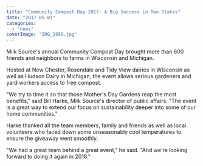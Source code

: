 ```yaml
---
title: "Community Compost Day 2017: A Big Success in Two States"
date: "2017-05-01"
categories: 
  - "news"
coverImage: "IMG_1959.jpg"
---
```


Milk Source's annual Community Compost Day brought more than 600 friends and neighbors to farms in Wisconsin and Michigan.

Hosted at New Chester, Rosendale and Tidy View dairies in Wisconsin as well as Hudson Dairy in Michigan, the event allows serious gardeners and yard workers access to free compost. 

"We try to time it so that those Mother's Day Gardens reap the most benefits," said Bill Harke, Milk Source's director of public affairs. "The event is a great way to extend our focus on sustainability deeper into some of our home communities." 

Harke thanked all the team members, family and friends as well as local volunteers who faced down some unseasonably cool temperatures to ensure the giveaway went smoothly. 

"We had a great team behind a great event," he said. "And we're looking forward to doing it again in 2018."
